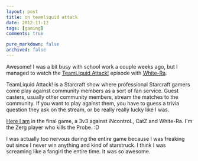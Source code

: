 ```yaml
---
layout: post
title: on teamliquid attack
date: 2012-11-12
tags: [gaming]
comments: true

pure_markdown: false
archived: false
---
```


<p>
	Awesome! I was a bit busy with school work a couple weeks ago, but I managed to watch the <a href="http://wiki.teamliquid.net/starcraft2/TeamLiquid:_Attack!">TeamLiquid Attack!</a> episode with <a href="http://white-ra.com/">White-Ra</a>.
</p>

<p>
	TeamLiquid Attack! is a Starcraft show where professional Starcraft gamers come play against community members as a sort of fan service. Guest casters, usually other community members, stream the matches to the community. If you want to play against them, you have to guess a trivia question they ask on the stream, or be really really lucky like I was.
</p>

<p>
	<a href="http://youtu.be/Mg19xi2vERA?t=33m49s">Here I am</a> in the final game, a 3v3 against iNcontroL, CatZ and White-Ra. I'm the Zerg player who kills the Probe. :D
</p>

<p>
	I was actually too nervous during the entire game because I was freaking out since I never win anything and kind of starstruck. I think I was screaming like a fangirl the entire time. It was so awesome.
</p>
